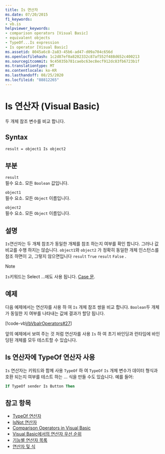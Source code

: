 ```yaml
---
title: Is 연산자
ms.date: 07/20/2015
f1_keywords:
- vb.is
helpviewer_keywords:
- comparison operators [Visual Basic]
- equivalent objects
- TypeOf...Is expression
- Is operator [Visual Basic]
ms.assetid: 8045a6c8-2a83-45b6-ad47-d09a704c656d
ms.openlocfilehash: 1c2d87ef0a8202332c87af552f488d652c400213
ms.sourcegitcommit: 9c45035b781caebc63ec8ecf912dc83fb6723b1f
ms.translationtype: MT
ms.contentlocale: ko-KR
ms.lasthandoff: 08/25/2020
ms.locfileid: "88812265"
---
```

# <a name="is-operator-visual-basic"></a>Is 연산자 (Visual Basic)

두 개체 참조 변수를 비교 합니다.

## <a name="syntax"></a>Syntax

```vb
result = object1 Is object2
```

## <a name="parts"></a>부분

 `result`  
 필수 요소. 모든 `Boolean` 값입니다.  
  
 `object1`  
 필수 요소. 모든 `Object` 이름입니다.  
  
 `object2`  
 필수 요소. 모든 `Object` 이름입니다.  
  
## <a name="remarks"></a>설명

`Is`연산자는 두 개체 참조가 동일한 개체를 참조 하는지 여부를 확인 합니다. 그러나 값 비교를 수행 하지는 않습니다. `object1`와 `object2` 가 정확히 동일한 개체 인스턴스를 참조 하면이 고, 그렇지 않으면입니다 `result` `True` `result` `False` .

> [!NOTE]
> `Is`키워드는 Select ...에도 사용 됩니다. [ Case 문](../statements/select-case-statement.md).
  
## <a name="example"></a>예제

다음 예제에서는 연산자를 사용 하 여 `Is` 개체 참조 쌍을 비교 합니다. `Boolean`두 개체가 동일한 지 여부를 나타내는 값에 결과가 할당 됩니다.

[!code-vb[VbVbalrOperators#27](~/samples/snippets/visualbasic/VS_Snippets_VBCSharp/VbVbalrOperators/VB/Class1.vb#27)]

앞의 예제에서 보여 주는 것 처럼 연산자를 사용 `Is` 하 여 초기 바인딩과 런타임에 바인딩된 개체를 모두 테스트할 수 있습니다.

## <a name="use-typeof-operator-with-is-operator"></a>Is 연산자에 TypeOf 연산자 사용

`Is` 연산자는 키워드와 함께 사용 `TypeOf` 하 여 `TypeOf` `Is` 개체 변수가 데이터 형식과 호환 되는지 여부를 테스트 하는 ... 식을 만들 수도 있습니다. 예를 들어:

```vb
If TypeOf sender Is Button Then
```

## <a name="see-also"></a>참고 항목

- [TypeOf 연산자](typeof-operator.md)
- [IsNot 연산자](isnot-operator.md)
- [Comparison Operators in Visual Basic](../../programming-guide/language-features/operators-and-expressions/comparison-operators.md)
- [Visual Basic에서의 연산자 우선 순위](operator-precedence.md)
- [기능별 연산자 목록](operators-listed-by-functionality.md)
- [연산자 및 식](../../programming-guide/language-features/operators-and-expressions/index.md)

